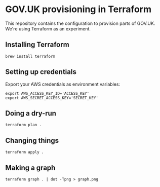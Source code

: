 # GOV.UK provisioning in Terraform

This repository contains the configuration to provision parts of GOV.UK.
We're using Terraform as an experiment.

## Installing Terraform

```
brew install terraform
```

## Setting up credentials

Export your AWS credentials as environment variables:

```
export AWS_ACCESS_KEY_ID='ACCESS_KEY'
export AWS_SECRET_ACCESS_KEY='SECRET_KEY'
```

## Doing a dry-run

```
terraform plan .
```

## Changing things

```
terraform apply .
```

## Making a graph

```
terraform graph . | dot -Tpng > graph.png
```
